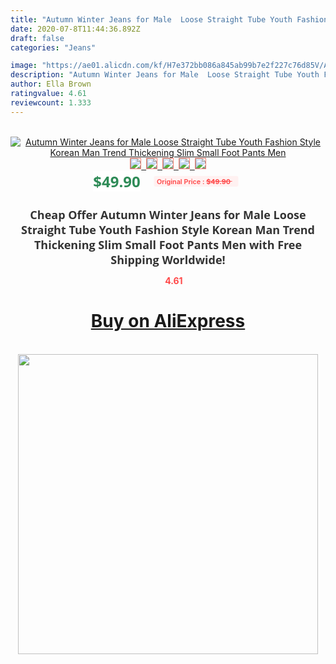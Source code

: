 ```yaml
---
title: "Autumn Winter Jeans for Male  Loose Straight Tube Youth Fashion Style Korean Man Trend Thickening Slim Small Foot Pants Men"
date: 2020-07-8T11:44:36.892Z
draft: false
categories: "Jeans"

image: "https://ae01.alicdn.com/kf/H7e372bb086a845ab99b7e2f227c76d85V/Autumn-Winter-Jeans-for-Male-Loose-Straight-Tube-Youth-Fashion-Style-Korean-Man-Trend-Thickening-Slim.jpg"
description: "Autumn Winter Jeans for Male  Loose Straight Tube Youth Fashion Style Korean Man Trend Thickening Slim Small Foot Pants Men"
author: Ella Brown
ratingvalue: 4.61
reviewcount: 1.333
---
```

<br>
<div style="text-align: center;">
<a href="https://s.click.aliexpress.com/e/_ALJvQH" target="_blank" rel="nofollow noopener noreferrer"><img alt="Autumn Winter Jeans for Male  Loose Straight Tube Youth Fashion Style Korean Man Trend Thickening Slim Small Foot Pants Men" class="magnifier-image" src="https://ae01.alicdn.com/kf/H7e372bb086a845ab99b7e2f227c76d85V/Autumn-Winter-Jeans-for-Male-Loose-Straight-Tube-Youth-Fashion-Style-Korean-Man-Trend-Thickening-Slim.jpg_640x640.jpg">
<br>
<img style="border:1px solid salmon" src="https://ae01.alicdn.com/kf/H7e372bb086a845ab99b7e2f227c76d85V/Autumn-Winter-Jeans-for-Male-Loose-Straight-Tube-Youth-Fashion-Style-Korean-Man-Trend-Thickening-Slim.jpg_120x120.jpg">&nbsp;&nbsp;<img style="border:1px solid salmon" src="https://ae01.alicdn.com/kf/Hcca552d4cde7473e9db67261995c0929W/Autumn-Winter-Jeans-for-Male-Loose-Straight-Tube-Youth-Fashion-Style-Korean-Man-Trend-Thickening-Slim.jpg_120x120.jpg">&nbsp;&nbsp;<img style="border:1px solid salmon" src="https://ae01.alicdn.com/kf/Hf0dd48bc52cd493a893ea9dce3de33fcf/Autumn-Winter-Jeans-for-Male-Loose-Straight-Tube-Youth-Fashion-Style-Korean-Man-Trend-Thickening-Slim.jpg_120x120.jpg">&nbsp;&nbsp;<img style="border:1px solid salmon" src="https://ae01.alicdn.com/kf/H0f8a6e9ab709474288e1ee69558d510eS/Autumn-Winter-Jeans-for-Male-Loose-Straight-Tube-Youth-Fashion-Style-Korean-Man-Trend-Thickening-Slim.jpg_120x120.jpg">&nbsp;&nbsp;<img style="border:1px solid salmon" src="https://ae01.alicdn.com/kf/H5558e6971dfe404db3cc0039cf6de67fh/Autumn-Winter-Jeans-for-Male-Loose-Straight-Tube-Youth-Fashion-Style-Korean-Man-Trend-Thickening-Slim.jpg_120x120.jpg"></a></div><br0>
<div style="text-align: center;"><span style="background-color: white; border: 0px; box-sizing: border-box; color: seagreen; display: inline-block; font-family: &quot;open sans&quot; , &quot;arial&quot; , &quot;helvetica&quot; , sans-serif , &quot;heiti&quot;; font-size: 24px; font-stretch: inherit; font-weight: 700; line-height: inherit; margin: 0px 10px 0px 0px; padding: 0px; vertical-align: middle;">$49.90 </span>
<span style="background: rgb(255 , 241 , 241); border-radius: 3px; border: 0px; box-sizing: border-box; color: #ff4747; display: inline-block; font-family: inherit; font-size: 12px; font-stretch: inherit; font-style: inherit; font-variant: inherit; font-weight: 600; line-height: inherit; margin: 0px; padding: 2px 5px; transform: scale(0.9); vertical-align: middle;">Original Price : <b style="text-decoration: line-through;">$49.90 </b> &nbsp;&nbsp;</span></div>
<h1 style="color: #333333; display: inline-block; font-family: &quot;open sans&quot; , &quot;arial&quot; , &quot;helvetica&quot; , sans-serif , &quot;heiti&quot;; font-size: 18px; font-stretch: inherit; font-weight: 700; text-align: center;">Cheap Offer Autumn Winter Jeans for Male  Loose Straight Tube Youth Fashion Style Korean Man Trend Thickening Slim Small Foot Pants Men with Free Shipping Worldwide!</h1>
<div style="color: #ff4747; text-align: center;">
<img src="https://4.bp.blogspot.com/-M0ZcTcb-5uY/XleCXlxnR4I/AAAAAAAAAEc/OrjgMkXV1oMQFaCRZj5HQwOCBcu3w1FegCPcBGAYYCw/s1600/star.png" style="height: 15px;">&nbsp;<b>4.61</b></div>
<div class="button_cont" align="center"><a class="buynow_a" href="https://s.click.aliexpress.com/e/_ALJvQH" target="_blank" rel="nofollow noopener noreferrer"><H1>Buy on AliExpress</H1></a></div><br>
<div class="separator" style="clear: both; text-align: center;">
<img src="https://lh3.googleusercontent.com/-pTy5HemUv9M/XlePHvY0dAI/AAAAAAAAAE4/0nX5iRUoIWY8eMW9Dpxeirr157OZliDIgCLcBGAsYHQ/s1600/badge.gif" width="480">
</div>
